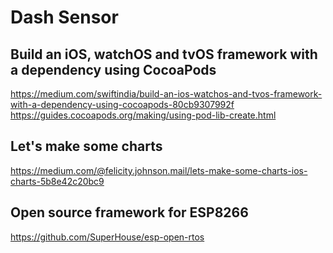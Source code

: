 # Dash Sensor

## Build an iOS, watchOS and tvOS framework with a dependency using CocoaPods
https://medium.com/swiftindia/build-an-ios-watchos-and-tvos-framework-with-a-dependency-using-cocoapods-80cb9307992f
https://guides.cocoapods.org/making/using-pod-lib-create.html

## Let's make some charts
https://medium.com/@felicity.johnson.mail/lets-make-some-charts-ios-charts-5b8e42c20bc9

## Open source framework for ESP8266
https://github.com/SuperHouse/esp-open-rtos
